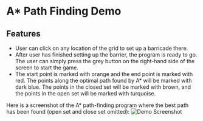 # A* Path Finding Demo

## Features

- User can click on any location of the grid to set up a barricade there.
- After user has finished setting up the barrier, the program is ready to go. The user can simply press the grey button on the right-hand side of the screen to start the game.
- The start point is marked with orange and the end point is marked with red. The points along the optimal path found by A* will be marked with dark blue. The points in the closed set will be marked with brown, and the points in the open set will be marked with turquoise.

Here is a screenshot of the A* path-finding program where the best path has been found (open set and close set omitted):
![Demo Screenshot](https://raw.githubusercontent.com/kelvinhu9988/A-star-path-finding-demo/master/A*%20Demo.png)